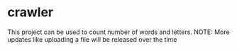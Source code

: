 # crawler
This project can be used to count number of words and letters.
NOTE: More updates like uploading a file will be released over the time
